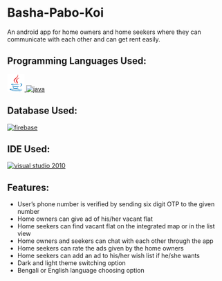 # Basha-Pabo-Koi
An android app for home owners and home seekers where they can communicate with each other and can get rent easily.

## Programming Languages Used:
<p align="left">
 <a href="https://www.java.com" target="_blank" rel="noreferrer"> 
  <img src="https://raw.githubusercontent.com/devicons/devicon/master/icons/java/java-original.svg" alt="java" width="40" height="40"/> 
 </a> 
 <a href="https://www.xml.com" target="_blank" rel="noreferrer"> 
  <img src="https://user-images.githubusercontent.com/56752216/150679285-2c3caa90-7f3f-46ee-a8d2-1a13d96ede89.svg" alt="java" width="40" height="40"/> 
 </a> 
</p>

## Database Used:
<p align="left">
 <a href="https://firebase.google.com/" target="_blank" rel="noreferrer"> 
  <img src="https://www.vectorlogo.zone/logos/firebase/firebase-icon.svg" alt="firebase" width="40" height="40"/> 
 </a>
</p>

## IDE Used:
<p align="left">
 <a href="https://developer.android.com/studio" target="_blank" rel="noreferrer">
  <img src="https://user-images.githubusercontent.com/56752216/150679386-42405d17-39ea-4f98-a20d-f14e761e8fe0.svg" alt="visual studio 2010" width="125" height="63.5"/> 
 </a>
</p>

 ## Features:
 
 -	User’s phone number is verified by sending six digit OTP to the given number
 -	Home owners can give ad of his/her vacant flat
 -	Home seekers can find vacant flat on the integrated map or in the list view
 -	Home owners and seekers can chat with each other through the app
 -	Home seekers can rate the ads given by the home owners 
 -	Home seekers can add an ad to his/her wish list if he/she wants
 -	Dark and light theme switching option
 -	Bengali or English language choosing option

